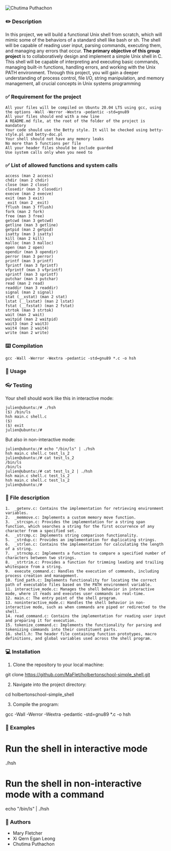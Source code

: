 ![Chutima Puthachon](https://github.com/user-attachments/assets/374c63d6-d591-44ee-b319-15219d4de2ff)

### :pencil2: Description
In this project, we will build a functional Unix shell from scratch, which will mimic some of the behaviors of a standard shell like bash or sh. The shell will be capable of reading user input, parsing commands, executing them, and managing any errors that occur. **The primary objective of this group project** is to collaboratively design and implement a simple Unix shell in C. This shell will be capable of interpreting and executing basic commands, managing built-in functions, handling errors, and working with the Unix PATH environment. Through this project, you will gain a deeper understanding of process control, file I/O, string manipulation, and memory management, all crucial concepts in Unix systems programming

### ✅ Requirement for the project
```Allowed editors: vi, vim, emacs
All your files will be compiled on Ubuntu 20.04 LTS using gcc, using the options -Wall -Werror -Wextra -pedantic -std=gnu89
All your files should end with a new line
A README.md file, at the root of the folder of the project is mandatory
Your code should use the Betty style. It will be checked using betty-style.pl and betty-doc.pl
Your shell should not have any memory leaks
No more than 5 functions per file
All your header files should be include guarded
Use system calls only when you need to
```
### ✅ List of allowed functions and system calls
```all functions from string.h
access (man 2 access)
chdir (man 2 chdir)
close (man 2 close)
closedir (man 3 closedir)
execve (man 2 execve)
exit (man 3 exit)
_exit (man 2 _exit)
fflush (man 3 fflush)
fork (man 2 fork)
free (man 3 free)
getcwd (man 3 getcwd)
getline (man 3 getline)
getpid (man 2 getpid)
isatty (man 3 isatty)
kill (man 2 kill)
malloc (man 3 malloc)
open (man 2 open)
opendir (man 3 opendir)
perror (man 3 perror)
printf (man 3 printf)
fprintf (man 3 fprintf)
vfprintf (man 3 vfprintf)
sprintf (man 3 sprintf)
putchar (man 3 putchar)
read (man 2 read)
readdir (man 3 readdir)
signal (man 2 signal)
stat (__xstat) (man 2 stat)
lstat (__lxstat) (man 2 lstat)
fstat (__fxstat) (man 2 fstat)
strtok (man 3 strtok)
wait (man 2 wait)
waitpid (man 2 waitpid)
wait3 (man 2 wait3)
wait4 (man 2 wait4)
write (man 2 write)
```

### :keyboard: Compilation 

```gcc -Wall -Werror -Wextra -pedantic -std=gnu89 *.c -o hsh```

### :black_square_button: Usage

### :eyeglasses: Testing
Your shell should work like this in interactive mode:
```
julien@ubuntu:/# ./hsh
($) /bin/ls
hsh main.c shell.c
($)
($) exit
julien@ubuntu:/#
```
But also in non-interactive mode:
```
julien@ubuntu:/# echo "/bin/ls" | ./hsh
hsh main.c shell.c test_ls_2
julien@ubuntu:/# cat test_ls_2
/bin/ls
/bin/ls
julien@ubuntu:/# cat test_ls_2 | ./hsh
hsh main.c shell.c test_ls_2
hsh main.c shell.c test_ls_2
julien@ubuntu:/#
```

### :open_file_folder: File description
	1.	_getenv.c: Contains the implementation for retrieving environment variables.
	2.	_memmove.c: Implements a custom memory move function.
	3.	_strcspn.c: Provides the implementation for a string span function, which searches a string for the first occurrence of any character from a specified set.
	4.	_strcmp.c: Implements string comparison functionality.
	5.	_strdup.c: Provides an implementation for duplicating strings.
	6.	_strlen.c: Contains the implementation for calculating the length of a string.
	7.	_strncmp.c: Implements a function to compare a specified number of characters between two strings.
	8.	_strtrim.c: Provides a function for trimming leading and trailing whitespace from a string.
	9.	execute_command.c: Handles the execution of commands, including process creation and management.
	10.	find_path.c: Implements functionality for locating the correct path of executable files based on the PATH environment variable.
	11.	interactive_mode.c: Manages the shell behavior in interactive mode, where it reads and executes user commands in real-time.
	12.	main.c: The entry point of the shell program.
	13.	noninteractive_mode.c: Handles the shell behavior in non-interactive mode, such as when commands are piped or redirected to the shell.
	14.	read_command.c: Contains the implementation for reading user input and preparing it for execution.
	15.	tokenize_command.c: Implements the functionality for parsing and tokenizing commands into their constituent parts.
	16.	shell.h: The header file containing function prototypes, macro definitions, and global variables used across the shell program.

### :computer: Installation

1. Clone the repository to your local machine:

git clone https://github.com/MaFlet/holbertonschool-simple_shell.git

2. Navigate into the project directory:

cd holbertonschool-simple_shell

3. Compile the program:

gcc -Wall -Werror -Wextra -pedantic -std=gnu89 *.c -o hsh


### :pushpin: Examples

# Run the shell in interactive mode
./hsh

# Run the shell in non-interactive mode with a command
echo "/bin/ls" | ./hsh

### :crown: Authors

* Mary Fletcher
* Xi Qern Egan Leong
* Chutima Puthachon
